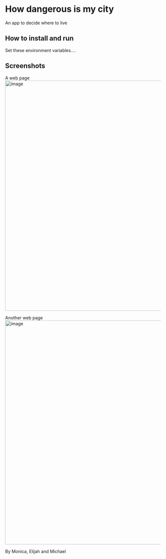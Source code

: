 # How dangerous is my city

An app to decide where to live 

## How to install and run

Set these environment variables.... 

## Screenshots

A web page 
<img width="744" alt="image" src="https://github.com/user-attachments/assets/0f0f20a9-61c7-44d4-9fb1-3edeef35d32e">

Another web page 
<img width="724" alt="image" src="https://github.com/user-attachments/assets/40558c9e-78cf-4e92-a53e-7c24414d4f4a">

By Monica, Elijah and Michael 
